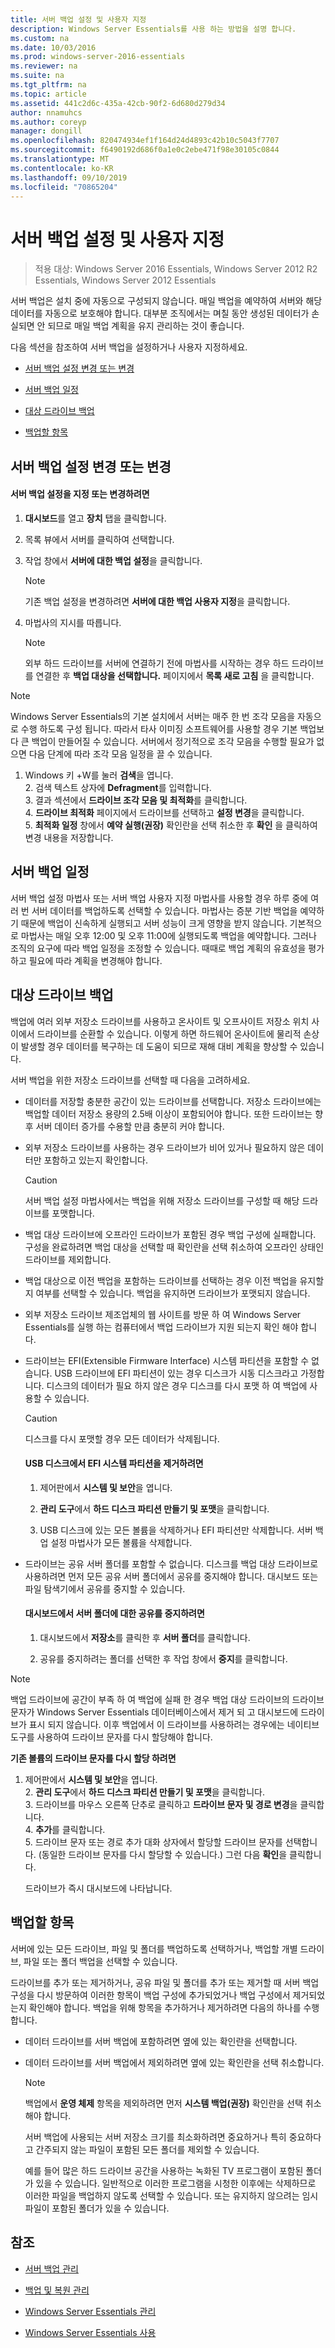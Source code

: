 ```yaml
---
title: 서버 백업 설정 및 사용자 지정
description: Windows Server Essentials를 사용 하는 방법을 설명 합니다.
ms.custom: na
ms.date: 10/03/2016
ms.prod: windows-server-2016-essentials
ms.reviewer: na
ms.suite: na
ms.tgt_pltfrm: na
ms.topic: article
ms.assetid: 441c2d6c-435a-42cb-90f2-6d680d279d34
author: nnamuhcs
ms.author: coreyp
manager: dongill
ms.openlocfilehash: 820474934ef1f164d24d4893c42b10c5043f7707
ms.sourcegitcommit: f6490192d686f0a1e0c2ebe471f98e30105c0844
ms.translationtype: MT
ms.contentlocale: ko-KR
ms.lasthandoff: 09/10/2019
ms.locfileid: "70865204"
---
```

# <a name="set-up-or-customize-server-backup"></a>서버 백업 설정 및 사용자 지정

>적용 대상: Windows Server 2016 Essentials, Windows Server 2012 R2 Essentials, Windows Server 2012 Essentials
  
 서버 백업은 설치 중에 자동으로 구성되지 않습니다. 매일 백업을 예약하여 서버와 해당 데이터를 자동으로 보호해야 합니다. 대부분 조직에서는 며칠 동안 생성된 데이터가 손실되면 안 되므로 매일 백업 계획을 유지 관리하는 것이 좋습니다.  
  
 다음 섹션을 참조하여 서버 백업을 설정하거나 사용자 지정하세요.  
  
-   [서버 백업 설정 변경 또는 변경](Set-up-or-customize-server-backup.md#BKMK_1)  
  
-   [서버 백업 일정](Set-up-or-customize-server-backup.md#BKMK_2)  
  
-   [대상 드라이브 백업](Set-up-or-customize-server-backup.md#BKMK_Target)  
  
-   [백업할 항목](Set-up-or-customize-server-backup.md#BKMK_4)  
  
##  <a name="BKMK_1"></a>서버 백업 설정 변경 또는 변경  
  
#### <a name="to-set-up-or-change-server-backup-settings"></a>서버 백업 설정을 지정 또는 변경하려면  
  
1.  **대시보드**를 열고 **장치** 탭을 클릭합니다.  
  
2.  목록 뷰에서 서버를 클릭하여 선택합니다.  
  
3.  작업 창에서 **서버에 대한 백업 설정**을 클릭합니다.  
  
    > [!NOTE]
    >  기존 백업 설정을 변경하려면 **서버에 대한 백업 사용자 지정**을 클릭합니다.  
  
4.  마법사의 지시를 따릅니다.  
  
    > [!NOTE]
    >  외부 하드 드라이브를 서버에 연결하기 전에 마법사를 시작하는 경우 하드 드라이브를 연결한 후 **백업 대상을 선택합니다.** 페이지에서 **목록 새로 고침** 을 클릭합니다.  
  
> [!NOTE]
>  Windows Server Essentials의 기본 설치에서 서버는 매주 한 번 조각 모음을 자동으로 수행 하도록 구성 됩니다. 따라서 타사 이미징 소프트웨어를 사용할 경우 기본 백업보다 큰 백업이 만들어질 수 있습니다. 서버에서 정기적으로 조각 모음을 수행할 필요가 없으면 다음 단계에 따라 조각 모음 일정을 끌 수 있습니다.  
> 
> 1. Windows 키 +W를 눌러 **검색**을 엽니다.  
>    2. 검색 텍스트 상자에 **Defragment**를 입력합니다.  
>    3. 결과 섹션에서 **드라이브 조각 모음 및 최적화**를 클릭합니다.  
>    4. **드라이브 최적화** 페이지에서 드라이브를 선택하고 **설정 변경**을 클릭합니다.  
>    5. **최적화 일정** 창에서 **예약 실행(권장)** 확인란을 선택 취소한 후 **확인** 을 클릭하여 변경 내용을 저장합니다.  
  
##  <a name="BKMK_2"></a>서버 백업 일정  
 서버 백업 설정 마법사 또는 서버 백업 사용자 지정 마법사를 사용할 경우 하루 중에 여러 번 서버 데이터를 백업하도록 선택할 수 있습니다. 마법사는 증분 기반 백업을 예약하기 때문에 백업이 신속하게 실행되고 서버 성능이 크게 영향을 받지 않습니다. 기본적으로 마법사는 매일 오후 12:00 및 오후 11:00에 실행되도록 백업을 예약합니다. 그러나 조직의 요구에 따라 백업 일정을 조정할 수 있습니다. 때때로 백업 계획의 유효성을 평가하고 필요에 따라 계획을 변경해야 합니다.  
  
##  <a name="BKMK_Target"></a>대상 드라이브 백업  
 백업에 여러 외부 저장소 드라이브를 사용하고 온사이트 및 오프사이트 저장소 위치 사이에서 드라이브를 순환할 수 있습니다. 이렇게 하면 하드웨어 온사이트에 물리적 손상이 발생할 경우 데이터를 복구하는 데 도움이 되므로 재해 대비 계획을 향상할 수 있습니다.  
  
 서버 백업을 위한 저장소 드라이브를 선택할 때 다음을 고려하세요.  
  
-   데이터를 저장할 충분한 공간이 있는 드라이브를 선택합니다. 저장소 드라이브에는 백업할 데이터 저장소 용량의 2.5배 이상이 포함되어야 합니다. 또한 드라이브는 향후 서버 데이터 증가를 수용할 만큼 충분히 커야 합니다.  
  
-   외부 저장소 드라이브를 사용하는 경우 드라이브가 비어 있거나 필요하지 않은 데이터만 포함하고 있는지 확인합니다.  
  
    > [!CAUTION]
    >  서버 백업 설정 마법사에서는 백업을 위해 저장소 드라이브를 구성할 때 해당 드라이브를 포맷합니다.  
  
-   백업 대상 드라이브에 오프라인 드라이브가 포함된 경우 백업 구성에 실패합니다. 구성을 완료하려면 백업 대상을 선택할 때 확인란을 선택 취소하여 오프라인 상태인 드라이브를 제외합니다.  
  
-   백업 대상으로 이전 백업을 포함하는 드라이브를 선택하는 경우 이전 백업을 유지할지 여부를 선택할 수 있습니다. 백업을 유지하면 드라이브가 포맷되지 않습니다.  
  
-   외부 저장소 드라이브 제조업체의 웹 사이트를 방문 하 여 Windows Server Essentials를 실행 하는 컴퓨터에서 백업 드라이브가 지원 되는지 확인 해야 합니다.  
  
-   드라이브는 EFI(Extensible Firmware Interface) 시스템 파티션을 포함할 수 없습니다. USB 드라이브에 EFI 파티션이 있는 경우 디스크가 시동 디스크라고 가정합니다. 디스크의 데이터가 필요 하지 않은 경우 디스크를 다시 포맷 하 여 백업에 사용할 수 있습니다.  
  
    > [!CAUTION]
    >  디스크를 다시 포맷할 경우 모든 데이터가 삭제됩니다.  
  
    #### <a name="to-remove-an-efi-system-partition-from-a-usb-disk"></a>USB 디스크에서 EFI 시스템 파티션을 제거하려면  
  
    1.  제어판에서 **시스템 및 보안**을 엽니다.  
  
    2.  **관리 도구**에서 **하드 디스크 파티션 만들기 및 포맷**을 클릭합니다.  
  
    3.  USB 디스크에 있는 모든 볼륨을 삭제하거나 EFI 파티션만 삭제합니다. 서버 백업 설정 마법사가 모든 볼륨을 삭제합니다.  
  
-   드라이브는 공유 서버 폴더를 포함할 수 없습니다. 디스크를 백업 대상 드라이브로 사용하려면 먼저 모든 공유 서버 폴더에서 공유를 중지해야 합니다. 대시보드 또는 파일 탐색기에서 공유를 중지할 수 있습니다.  
  
    #### <a name="to-stop-sharing-on-a-server-folder-from-the-dashboard"></a>대시보드에서 서버 폴더에 대한 공유를 중지하려면  
  
    1.  대시보드에서 **저장소**를 클릭한 후 **서버 폴더**를 클릭합니다.  
  
    2.  공유를 중지하려는 폴더를 선택한 후 작업 창에서 **중지**를 클릭합니다.  
  
> [!NOTE]
>  백업 드라이브에 공간이 부족 하 여 백업에 실패 한 경우 백업 대상 드라이브의 드라이브 문자가 Windows Server Essentials 데이터베이스에서 제거 되 고 대시보드에 드라이브가 표시 되지 않습니다. 이후 백업에서 이 드라이브를 사용하려는 경우에는 네이티브 도구를 사용하여 드라이브 문자를 다시 할당해야 합니다.  
> 
>  **기존 볼륨의 드라이브 문자를 다시 할당 하려면**  
> 
> 1. 제어판에서 **시스템 및 보안**을 엽니다.  
>    2. **관리 도구**에서 **하드 디스크 파티션 만들기 및 포맷**을 클릭합니다.  
>    3. 드라이브를 마우스 오른쪽 단추로 클릭하고 **드라이브 문자 및 경로 변경**을 클릭합니다.  
>    4. **추가**를 클릭합니다.  
>    5. 드라이브 문자 또는 경로 추가 대화 상자에서 할당할 드라이브 문자를 선택합니다. (동일한 드라이브 문자를 다시 할당할 수 있습니다.) 그런 다음 **확인**을 클릭합니다.  
> 
>    드라이브가 즉시 대시보드에 나타납니다.  
  
##  <a name="BKMK_4"></a>백업할 항목  
 서버에 있는 모든 드라이브, 파일 및 폴더를 백업하도록 선택하거나, 백업할 개별 드라이브, 파일 또는 폴더 백업을 선택할 수 있습니다.  
  
 드라이브를 추가 또는 제거하거나, 공유 파일 및 폴더를 추가 또는 제거할 때 서버 백업 구성을 다시 방문하여 이러한 항목이 백업 구성에 추가되었거나 백업 구성에서 제거되었는지 확인해야 합니다. 백업을 위해 항목을 추가하거나 제거하려면 다음의 하나를 수행합니다.  
  
- 데이터 드라이브를 서버 백업에 포함하려면 옆에 있는 확인란을 선택합니다.  
  
- 데이터 드라이브를 서버 백업에서 제외하려면 옆에 있는 확인란을 선택 취소합니다.  
  
  > [!NOTE]
  >  백업에서 **운영 체제** 항목을 제외하려면 먼저 **시스템 백업(권장)** 확인란을 선택 취소해야 합니다.  
  
  서버 백업에 사용되는 서버 저장소 크기를 최소화하려면 중요하거나 특히 중요하다고 간주되지 않는 파일이 포함된 모든 폴더를 제외할 수 있습니다.  
  
  예를 들어 많은 하드 드라이브 공간을 사용하는 녹화된 TV 프로그램이 포함된 폴더가 있을 수 있습니다. 일반적으로 이러한 프로그램을 시청한 이후에는 삭제하므로 이러한 파일을 백업하지 않도록 선택할 수 있습니다. 또는 유지하지 않으려는 임시 파일이 포함된 폴더가 있을 수 있습니다.  
  
## <a name="see-also"></a>참조  
  
-   [서버 백업 관리](Manage-Server-Backup-in-Windows-Server-Essentials.md)  
  
-   [백업 및 복원 관리](Manage-Backup-and-Restore-in-Windows-Server-Essentials.md)  
  
-   [Windows Server Essentials 관리](Manage-Windows-Server-Essentials.md)  
  
-   [Windows Server Essentials 사용](../use/Use-Windows-Server-Essentials.md)
